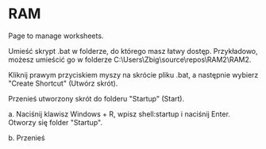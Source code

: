 # RAM
Page to manage worksheets.


Umieść skrypt .bat w folderze, do którego masz łatwy dostęp. Przykładowo, możesz umieścić go w folderze C:\Users\Zbig\source\repos\RAM2\RAM2.

Kliknij prawym przyciskiem myszy na skrócie pliku .bat, a następnie wybierz "Create Shortcut" (Utwórz skrót).

Przenieś utworzony skrót do folderu "Startup" (Start).

a. Naciśnij klawisz Windows + R, wpisz shell:startup i naciśnij Enter. Otworzy się folder "Startup".

b. Przenieś 
